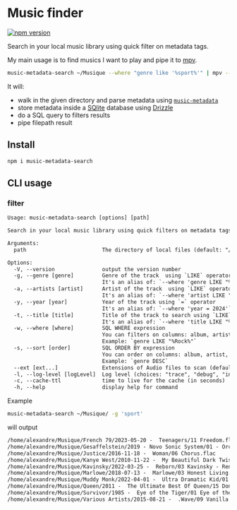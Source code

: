 # Music finder

[![npm version](https://badge.fury.io/js/music-metadata-search.svg)](https://badge.fury.io/js/music-metadata-search)

Search in your local music library using quick filter on metadata tags.

My main usage is to find musics I want to play and pipe it to [mpv](https://mpv.io/).

```sh
music-metadata-search ~/Musique --where "genre like '%sport%'" | mpv --playlist=-
```

It will:

- walk in the given directory and parse metadata using [`music-metadata`](https://github.com/borewit/music-metadata)
- store metadata inside a [SQlite](https://www.sqlite.org/) database using [Drizzle](https://github.com/drizzle-team/drizzle-orm)
- do a SQL query to filters results
- pipe filepath result

## Install

```sh
npm i music-metadata-search
```

## CLI usage

### filter

```txt
Usage: music-metadata-search [options] [path]

Search in your local music library using quick filters on metadata tags

Arguments:
  path                        The directory of local files (default: "/home/alexandre/github/madeindjs/music-playlist-generator")

Options:
  -V, --version               output the version number
  -g, --genre [genre]         Genre of the track  using `LIKE` operator
                              It's an alias of: `--where 'genre LIKE "%Electro%"'`
  -a, --artists [artist]      Artist of the track  using `LIKE` operator
                              It's an alias of: `--where 'artist LIKE "%Daft%"'`
  -y, --year [year]           Year of the track using `=` operator
                              It's an alias of: `--where 'year = 2024'`
  -t, --title [title]         Title of the track to search using `LIKE` operator
                              It's an alias of: `--where 'title LIKE "%Verdis%"'`
  -w, --where [where]         SQL WHERE expression
                              You can filters on columns: album, artist, title, genre, year
                              Example: `genre LIKE "%Rock%"`
  -s, --sort [order]          SQL ORDER BY expression
                              You can order on columns: album, artist, title, genre, year.
                              Example: `genre DESC`
  --ext [ext...]              Extensions of Audio files to scan (default: [".mp3",".flac",".m4a",".ogg",".aac"])
  -l, --log-level [logLevel]  Log level (choices: "trace", "debug", "info", "warn", "error", "fatal", default: "fatal")
  -c, --cache-ttl             time to live for the cache (in seconds)
  -h, --help                  display help for command
```

Example

```sh
music-metadata-search ~/Musique/ -g 'sport'
```

will output

```txt
/home/alexandre/Musique/French 79/2023-05-20 -  Teenagers/11 Freedom.flac
/home/alexandre/Musique/Gesaffelstein/2019 - Novo Sonic System/01 - Orck.flac
/home/alexandre/Musique/Justice/2016-11-18 -  Woman/06 Chorus.flac
/home/alexandre/Musique/Kanye West/2010-11-22 -  My Beautiful Dark Twisted Fantasy/03 Kanye West - Power.flac
/home/alexandre/Musique/Kavinsky/2022-03-25 -  Reborn/03 Kavinsky - Renegade (feat. Cautious Clay).flac
/home/alexandre/Musique/Marlowe/2018-07-13 -  Marlowe/03 Honest Living.flac
/home/alexandre/Musique/Muddy Monk/2022-04-01 -  Ultra Dramatic Kid/01 Intro.flac
/home/alexandre/Musique/Queen/2011 -  The Ultimate Best Of Queen/15 Don’t Stop Me Now.mp3
/home/alexandre/Musique/Survivor/1985 -  Eye of the Tiger/01 Eye of the Tiger.mp3
/home/alexandre/Musique/Various Artists/2015-08-21 -  .Wave/09 Vanilla - Shutterbugg.mp3
```
